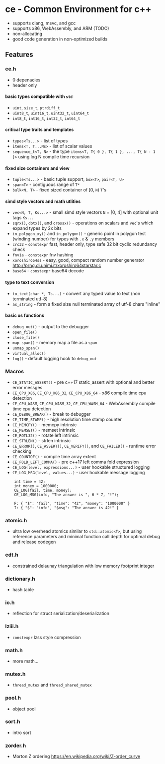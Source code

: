 # ce - Common Environment for c++

- supports clang, msvc, and gcc
- supports x86, WebAssembly, and ARM (TODO)
- non-allocating
- good code generation in non-optimized builds

## Features
### ce.h
- 0 depenacies
- header only
#### basic types compatible with `std`
- `uint`, `size_t`, `ptrdiff_t`
- `uint8_t`, `uint16_t`, `uint32_t`, `uint64_t`
- `int8_t`, `int16_t`, `int32_t`, `int64_t` 
#### critical type traits and templates
- `types<Ts...>` - list of types
- `items<T, T...Ns>` - list of scalar values
- `sequence_t<T, N>` - the type `items<T, T{ 0 }, T{ 1 }, ..., T{ N - 1 }>` using log N compile time recursion
#### fixed size containers and view
- `tuple<Ts...>` - basic tuple support, `box<T>`, `pair<T, U>`
- `span<T>` - contiguous range of `T*`
- `bulk<N, T>` - fixed sized container of [0, `N`) `T`'s
#### simd style vectors and math utlities
- `vec<N, T, Ks...>` - small simd style vectors `N` = [0, 4] with optional unit tags `Ks...`
- `sqrx()`, `dotx()`, and `crossx()` - operations on scalars and `vec`'s which expand types by 2x bits
- `in_polygon_xy()` and `in_polygon()` - generic point in polygon test (winding number) for types with `.x` & `.y` members
- `crc32` - `constexpr` fast, header only, type safe  32 bit cyclic redundancy check
- `fnv1a` - `constexpr` fnv hashing
- `xoroshiro64ss` - easy, good, compact random number generator http://prng.di.unimi.it/xoroshiro64starstar.c
- `base64` - `constexpr` base64 decode
#### type to text conversion
- `to_text(char *, Ts...)` - convert any typed value to text (non terminated utf-8)
- `as_string` - form a fixed size null terminated array of utf-8 chars "inline"
#### basic os functions
- `debug_out()` - output to the debugger
- `open_file()`
- `close_file()`
- `map_span()` - memory map a file as a `span`
- `unmap_span()`
- `virtual_alloc()`
- `log()` - default logging hook to `debug_out`

### Macros
- `CE_STATIC_ASSERT()` - pre c++17 static_assert with optional and better error messges
- `CE_CPU_X86`, `CE_CPU_X86_32`, `CE_CPU_X86_64` - x86 compile time cpu detection
- `CE_CPU_WASM`, `CE_CPU_WASM_32`, `CE_CPU_WASM_64` - WebAssembly compile time cpu detection
- `CE_DEBUG_BREAK()` - break to debugger
- `CE_TIME_STAMP()` - high resolution time stamp counter
- `CE_MEMCPY()` - memcpy intrinsic
- `CE_MEMSET()` - memset intrinsic
- `CE_ROTL32()` - rotate left intrinsic
- `CE_STRLEN()` - strlen intrinsic
- `CE_ERROR()`, `CE_ASSERT()`, `CE_VERIFY()`, and `CE_FAILED()` - runtime error checking
- `CE_COUNTOF()` - compile time array extent
- `CE_FOLD_LEFT_COMMA()` - pre c++17 left comma fold expression
- `CE_LOG(level, expressions...)` - user hookable structured logging
- `CE_LOG_MSG(level, values...)` - user hookable message logging
```
    int time = 42;
    int money = 1000000;
    CE_LOG(fail, time, money);
    CE_LOG_MSG(info, "The answer is ", 6 * 7, "!");
```
```
    F: { "$": "fail", "time": "42", "money": "1000000" }
    I: { "$": "info", "$msg": "The answer is 42!" }
```
### atomic.h
- ultra low overhead atomics similar to `std::atomic<T>`, but using reference parameters and minimal function call depth for optimal debug and release codegen
### cdt.h
- constrained delaunay triangulation with low memory footprint integer 
### dictionary.h
- hash table
### io.h
- reflection for struct serialization/deserialization
### lziii.h
- `constexpr` lzss style compression
### math.h
- more math...
### mutex.h
- `thread_mutex` and `thread_shared_mutex`
### pool.h
- object pool 
### sort.h
- intro sort
### zorder.h
- Morton Z ordering https://en.wikipedia.org/wiki/Z-order_curve
